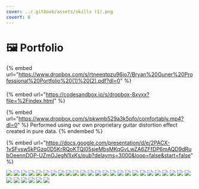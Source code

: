 ```yaml
---
cover: ../.gitbook/assets/skills (1).png
coverY: 0
---
```


# 🖼 Portfolio

{% embed url="https://www.dropbox.com/s/rtneeqtpzu96jo7/Bryan%20Guner%20Professional%20Portfolio%20(1)%20(2).pdf?dl=0" %}

####

{% embed url="https://codesandbox.io/s/dropbox-8xyxx?file=%2Findex.html" %}

{% embed url="https://www.dropbox.com/s/pkwmb529a3k5pfo/comfortably.mp4?dl=0" %}
Performed using our own proprietary guitar distortion effect created in pure data.
{% endembed %}

{% embed url="https://docs.google.com/presentation/d/e/2PACX-1vSFvsw5kPGzq0D5KrRQoKTQI05sjeMbsMKqGvLwZA6ZFfDP6mAQD9dRubOeennDOP-UZmOJegN1IxKs/pub?delayms=3000&loop=false&start=false" %}

![](../.gitbook/assets/Slide1.jpg) ![](../.gitbook/assets/Slide2.jpg) ![](../.gitbook/assets/Slide3.jpg) ![](../.gitbook/assets/Slide4.jpg) ![](../.gitbook/assets/Slide5.jpg) ![](../.gitbook/assets/Slide6.jpg) ![](../.gitbook/assets/Slide7.jpg) ![](../.gitbook/assets/Slide8.jpg) ![](../.gitbook/assets/Slide9.jpg) ![](../.gitbook/assets/Slide10.jpg) ![](../.gitbook/assets/Slide11.jpg) ![](../.gitbook/assets/Slide12.jpg) ![](../.gitbook/assets/Slide13.jpg) ![](../.gitbook/assets/Slide14.jpg) ![](../.gitbook/assets/Slide15.jpg) ![](../.gitbook/assets/Slide16.jpg) ![](../.gitbook/assets/Slide17.jpg) ![](../.gitbook/assets/Slide18.jpg) ![](../.gitbook/assets/Slide19.jpg) ![](../.gitbook/assets/Slide20.jpg) ![](../.gitbook/assets/Slide21.jpg) ![](../.gitbook/assets/Slide22.jpg) ![](../.gitbook/assets/Slide23.jpg) ![](../.gitbook/assets/Slide24.jpg) ![](../.gitbook/assets/Slide25.jpg) ![](../.gitbook/assets/Slide26.jpg) ![](../.gitbook/assets/Slide27.jpg) ![](../.gitbook/assets/Slide28.jpg) ![](../.gitbook/assets/Slide29.jpg) ![](../.gitbook/assets/Slide30.jpg) ![](../.gitbook/assets/Slide31.jpg)

##
